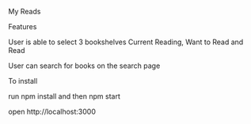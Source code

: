 My Reads

Features

User is able to select 3 bookshelves Current Reading, Want to Read and Read

User can search for books on the search page


To install

run npm install 
and then npm start

open http://localhost:3000
